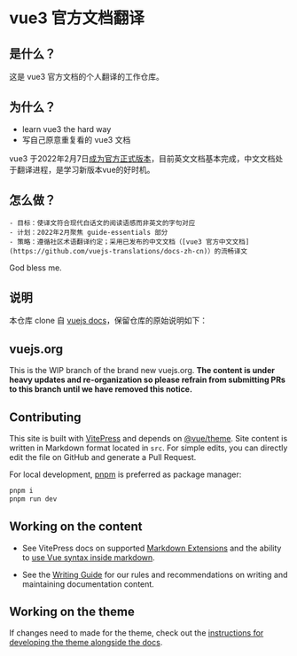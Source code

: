 # vue3 官方文档翻译

## 是什么？

这是 vue3 官方文档的个人翻译的工作仓库。

## 为什么？

- learn vue3 the hard way
- 写自己原意重复看的 vue3 文档

vue3 于2022年2月7日[成为官方正式版本](https://blog.vuejs.org/posts/vue-3-as-the-new-default.html)，目前英文文档基本完成，中文文档处于翻译进程，是学习新版本vue的好时机。

## 怎么做？

    - 目标：使译文符合现代白话文的阅读语感而非英文的字句对应
    - 计划：2022年2月聚焦 guide-essentials 部分
    - 策略：遵循社区术语翻译约定；采用已发布的中文文档（[vue3 官方中文文档](https://github.com/vuejs-translations/docs-zh-cn)）的流畅译文

God bless me.
    
## 说明

本仓库 clone 自 [vuejs docs](https://github.com/vuejs/docs)，保留仓库的原始说明如下：

## vuejs.org

This is the WIP branch of the brand new vuejs.org. **The content is under heavy updates and re-organization so please refrain from submitting PRs to this branch until we have removed this notice.**

## Contributing

This site is built with [VitePress](https://github.com/vuejs/vitepress) and depends on [@vue/theme](https://github.com/vuejs/vue-theme). Site content is written in Markdown format located in `src`. For simple edits, you can directly edit the file on GitHub and generate a Pull Request.

For local development, [pnpm](https://pnpm.io/) is preferred as package manager:

```bash
pnpm i
pnpm run dev
```

## Working on the content

- See VitePress docs on supported [Markdown Extensions](https://vitepress.vuejs.org/guide/markdown.html) and the ability to [use Vue syntax inside markdown](https://vitepress.vuejs.org/guide/using-vue.html).

- See the [Writing Guide](https://github.com/vuejs/docs/blob/main/.github/contributing/writing-guide.md) for our rules and recommendations on writing and maintaining documentation content.

## Working on the theme

If changes need to made for the theme, check out the [instructions for developing the theme alongside the docs](https://github.com/vuejs/vue-theme#developing-with-real-content).
